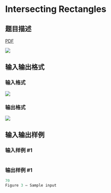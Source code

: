 # Intersecting Rectangles

## 题目描述

[problemUrl]: https://uva.onlinejudge.org/index.php?option=com_onlinejudge&Itemid=8&category=10&page=show_problem&problem=811

[PDF](https://uva.onlinejudge.org/external/8/p870.pdf)

![](https://cdn.luogu.com.cn/upload/vjudge_pic/UVA870/30d307bff1636f0e23ad09a7997d7d774aeba138.png)

## 输入输出格式

### 输入格式

![](https://cdn.luogu.com.cn/upload/vjudge_pic/UVA870/7efd542cf9d915a48b566216c411d67166e49ccf.png)

### 输出格式

![](https://cdn.luogu.com.cn/upload/vjudge_pic/UVA870/1bd83b0f903b0cd7f46f274a9719cbc277296ea6.png)

## 输入输出样例

### 输入样例 #1

```cpp

```
### 输出样例 #1

```cpp
70
Figure 3 — Sample input
```


